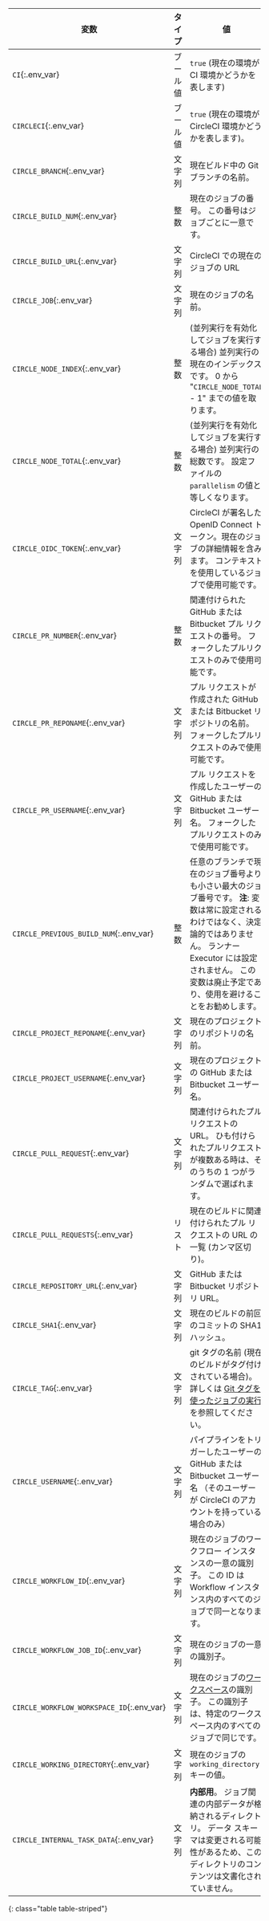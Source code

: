 | 変数                                        | タイプ   | 値                                                                                                                                   |
| ----------------------------------------- | ----- | ----------------------------------------------------------------------------------------------------------------------------------- |
| `CI`{:.env_var}                           | ブール値 | `true` (現在の環境が CI 環境かどうかを表します)                                                                                                      |
| `CIRCLECI`{:.env_var}                     | ブール値 | `true` (現在の環境が CircleCI 環境かどうかを表します)。                                                                                               |
| `CIRCLE_BRANCH`{:.env_var}                | 文字列  | 現在ビルド中の Git ブランチの名前。                                                                                                                |
| `CIRCLE_BUILD_NUM`{:.env_var}             | 整数   | 現在のジョブの番号。 この番号はジョブごとに一意です。                                                                                                         |
| `CIRCLE_BUILD_URL`{:.env_var}             | 文字列  | CircleCI での現在のジョブの URL                                                                                                              |
| `CIRCLE_JOB`{:.env_var}                   | 文字列  | 現在のジョブの名前。                                                                                                                          |
| `CIRCLE_NODE_INDEX`{:.env_var}            | 整数   | (並列実行を有効化してジョブを実行する場合) 並列実行の現在のインデックスです。 0 から "`CIRCLE_NODE_TOTAL` - 1" までの値を取ります。                                                  |
| `CIRCLE_NODE_TOTAL`{:.env_var}            | 整数   | (並列実行を有効化してジョブを実行する場合) 並列実行の総数です。 設定ファイルの `parallelism` の値と等しくなります。                                                                 |
| `CIRCLE_OIDC_TOKEN`{:.env_var}            | 文字列  | CircleCI が署名した OpenID Connect トークン。現在のジョブの詳細情報を含みます。 コンテキストを使用しているジョブで使用可能です。                                                       |
| `CIRCLE_PR_NUMBER`{:.env_var}             | 整数   | 関連付けられた GitHub または Bitbucket プル リクエストの番号。 フォークしたプルリクエストのみで使用可能です。                                                                   |
| `CIRCLE_PR_REPONAME`{:.env_var}           | 文字列  | プル リクエストが作成された GitHub または Bitbucket リポジトリの名前。 フォークしたプルリクエストのみで使用可能です。                                                               |
| `CIRCLE_PR_USERNAME`{:.env_var}           | 文字列  | プル リクエストを作成したユーザーの GitHub または Bitbucket ユーザー名。 フォークしたプルリクエストのみで使用可能です。                                                              |
| `CIRCLE_PREVIOUS_BUILD_NUM`{:.env_var}    | 整数   | 任意のブランチで現在のジョブ番号よりも小さい最大のジョブ番号です。 **注**: 変数は常に設定されるわけではなく、決定論的ではありません。 ランナー Executor には設定されません。 この変数は廃止予定であり、使用を避けることをお勧めします。       |
| `CIRCLE_PROJECT_REPONAME`{:.env_var}      | 文字列  | 現在のプロジェクトのリポジトリの名前。                                                                                                                 |
| `CIRCLE_PROJECT_USERNAME`{:.env_var}      | 文字列  | 現在のプロジェクトの GitHub または Bitbucket ユーザー名。                                                                                              |
| `CIRCLE_PULL_REQUEST`{:.env_var}          | 文字列  | 関連付けられたプル リクエストの URL。 ひも付けられたプルリクエストが複数ある時は、そのうちの 1 つがランダムで選ばれます。                                                                   |
| `CIRCLE_PULL_REQUESTS`{:.env_var}         | リスト   | 現在のビルドに関連付けられたプル リクエストの URL の一覧 (カンマ区切り)。                                                                                           |
| `CIRCLE_REPOSITORY_URL`{:.env_var}        | 文字列  | GitHub または Bitbucket リポジトリ URL。                                                                                                     |
| `CIRCLE_SHA1`{:.env_var}                  | 文字列  | 現在のビルドの前回のコミットの SHA1 ハッシュ。                                                                                                          |
| `CIRCLE_TAG`{:.env_var}                   | 文字列  | git タグの名前 (現在のビルドがタグ付けされている場合)。 詳しくは [Git タグを使ったジョブの実行]({{site.baseurl}}/ja/workflows/#executing-workflows-for-a-git-tag)を参照してください。 |
| `CIRCLE_USERNAME`{:.env_var}              | 文字列  | パイプラインをトリガーしたユーザーの GitHub または Bitbucket ユーザー名 （そのユーザーが CircleCI のアカウントを持っている場合のみ）                                                   |
| `CIRCLE_WORKFLOW_ID`{:.env_var}           | 文字列  | 現在のジョブのワークフロー インスタンスの一意の識別子。 この ID は Workflow インスタンス内のすべてのジョブで同一となります。                                                              |
| `CIRCLE_WORKFLOW_JOB_ID`{:.env_var}       | 文字列  | 現在のジョブの一意の識別子。                                                                                                                      |
| `CIRCLE_WORKFLOW_WORKSPACE_ID`{:.env_var} | 文字列  | 現在のジョブの[ワークスペース]({{site.baseurl}}/ja/glossary/#workspace)の識別子。 この識別子は、特定のワークスペース内のすべてのジョブで同じです。                                     |
| `CIRCLE_WORKING_DIRECTORY`{:.env_var}     | 文字列  | 現在のジョブの `working_directory` キーの値。                                                                                                   |
| `CIRCLE_INTERNAL_TASK_DATA`{:.env_var}    | 文字列  | **内部用**。 ジョブ関連の内部データが格納されるディレクトリ。 データ スキーマは変更される可能性があるため、このディレクトリのコンテンツは文書化されていません。                                                 |
{: class="table table-striped"}
